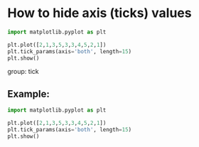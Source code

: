 # How to hide axis (ticks) values

```python
import matplotlib.pyplot as plt

plt.plot([2,1,3,5,3,3,4,5,2,1])
plt.tick_params(axis='both', length=15)
plt.show()
```


group: tick

## Example: 
```python
import matplotlib.pyplot as plt

plt.plot([2,1,3,5,3,3,4,5,2,1])
plt.tick_params(axis='both', length=15)
plt.show()
```

